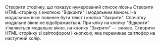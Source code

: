 Створити сторінку, що показує нумерований список пісень
Створити HTML-сторінку з кнопкою "Відкрити" і модальним вікном. На модальном вікні повинен бути текст і кнопка "Закрити". Спочатку модальне вікно не відображається. При кліку на кнопку "Відкрити" з'являється модальне вікно, на кнопку "Закрити" — зникає.
Створити HTML-сторінку зі світлофором і кнопкою, яка перемикає світлофор на наступний колір.
